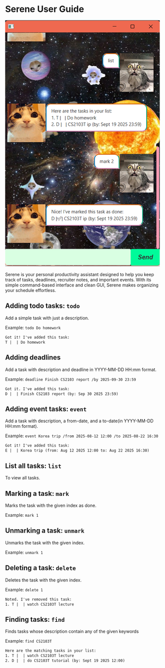 # Serene User Guide

![img.png](img.png)

Serene is your personal productivity assistant designed to help you keep track of tasks, deadlines, recruiter notes, and important events. With its simple command-based interface and clean GUI, Serene makes organizing your schedule effortless.

## Adding todo tasks: `todo`

Add a simple task with just a description.

Example: `todo Do homework`

```
Got it! I've added this task:
T |  | Do homework
```

## Adding deadlines

Add a task with description and deadline in YYYY-MM-DD HH:mm format.

Example: `deadline Finish CS2103 report /by 2025-09-30 23:59`

```
Got it. I've added this task:
D |  | Finish CS2103 report (by: Sep 30 2025 23:59)
```

## Adding event tasks: `event`

Add a task with description, a from-date, and a to-date(in YYYY-MM-DD HH:mm format).

Example: `event Korea trip /from 2025-08-12 12:00 /to 2025-08-22 16:30`

```
Got it! I've added this task:
E |  | Korea trip (from: Aug 12 2025 12:00 to: Aug 22 2025 16:30)
```

## List all tasks: `list`

To view all tasks.

## Marking a task: `mark`

Marks the task with the given index as done.

Example: `mark 1`

## Unmarking a task: `unmark`

Unmarks the task with the given index.

Example: `unmark 1`

## Deleting a task: `delete`

Deletes the task with the given index.

Example: `delete 1`

```
Noted. I've removed this task:
1. T |  | watch CS2103T lecture
```

## Finding tasks: `find`

Finds tasks whose description contain any of the given keywords

Example: `find CS2103T`

```
Here are the matching tasks in your list:
1. T |  | watch CS2103T lecture
2. D |  | do CS2103T tutorial (by: Sept 19 2025 12:00)
```
